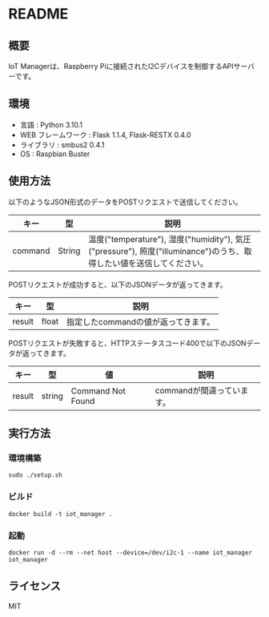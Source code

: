 # README

## 概要

IoT Managerは、Raspberry Piに接続されたI2Cデバイスを制御するAPIサーバーです。

## 環境

* 言語 : Python 3.10.1
* WEB フレームワーク : Flask 1.1.4, Flask-RESTX 0.4.0
* ライブラリ : smbus2 0.4.1
* OS : Raspbian Buster

## 使用方法

以下のようなJSON形式のデータをPOSTリクエストで送信してください。

| キー    | 型     | 説明                                                                                                                  |
| ------- | ------ | --------------------------------------------------------------------------------------------------------------------- |
| command | String | 温度("temperature"), 湿度("humidity"), 気圧("pressure"), 照度("illuminance")のうち、取得したい値を送信してください。 |

POSTリクエストが成功すると、以下のJSONデータが返ってきます。

| キー   | 型    | 説明                                |
| ------ | ----- | ----------------------------------- |
| result | float | 指定したcommandの値が返ってきます。 |

POSTリクエストが失敗すると、HTTPステータスコード400で以下のJSONデータが返ってきます。

| キー   | 型     | 値                | 説明                      |
| ------ | ------ | ----------------- | ------------------------- |
| result | string | Command Not Found | commandが間違っています。 |

## 実行方法

### 環境構築

`sudo ./setup.sh`

### ビルド

`docker build -t iot_manager .`

### 起動

`docker run -d --rm --net host --device=/dev/i2c-1 --name iot_manager iot_manager`

## ライセンス

MIT
